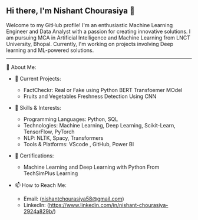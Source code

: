 ## Hi there, I'm Nishant Chourasiya 👋


Welcome to my GitHub profile! I'm an enthusiastic Machine Learning Engineer and Data Analyst with a passion for creating innovative solutions. I am pursuing MCA in Artificial Intelligence and Machine Learning from LNCT University, Bhopal. Currently, I'm working on projects involving Deep learning and ML-powered solutions.

__________________________________________________________________________________________________________________________________________________________________________________


🌟 About Me:
    
   * 🔭 Current Projects:
        
      * FactCheckr: Real or Fake using Python  BERT Transfoemer MOdel
      * Fruits and Vegetables Freshness Detection Using CNN
        
   * 🌱 Skills & Interests:
    
      * Programming Languages: Python, SQL
      * Technologies: Machine Learning, Deep Learning, Scikit-Learn, TensorFlow, PyTorch
      * NLP: NLTK, Spacy, Transformers
      * Tools & Platforms: VScode , GitHub, Power BI
        
   * 🎯 Certifications:
    
      * Machine Learning and Deep Learning with Python From TechSimPlus Learning
        
   * 📫 How to Reach Me:
    
      * Email: (nishantchourasiya58@gmail.com)
      * LinkedIn: (https://www.linkedin.com/in/nishant-chourasiya-2924a829b/)
